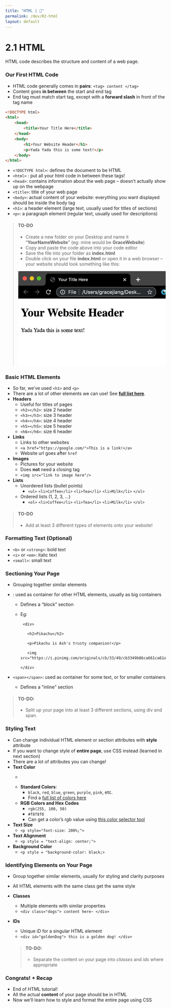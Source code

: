```yaml
---
title: "HTML | 💙"
permalink: /dev/02-html
layout: default
---
```


# 2.1 HTML

HTML code describes the structure and content of a web page.



### Our First HTML Code

- HTML code generally comes in **pairs**: `<tag> content </tag>`
- Content goes **in between** the start and end tag
- End tag must match start tag, except with a **forward slash** in front of the tag name

```html
<!DOCTYPE html>
<html>
    <head>
        <title>Your Title Here</title>
    </head>
    <body>
        <h1>Your Website Header</h1>
        <p>Yada Yada this is some text!</p>
    </body>
</html>
```

- `<!DOCTYPE html>`: defines the document to be HTML
- `<html>` : put all your html code in between these tags!
- `<head>`: contains information about the web page – doesn’t actually show up on the webpage
- `<title>`: title of your web page
- `<body>`: actual content of your website: everything you want displayed should be inside the body tag
- `<h1>`: a header element (large text, usually used for titles of sections)
- `<p>`: a paragraph element (regular text, usually used for descriptions)



> #### TO-DO
>
> - Create a new folder on your Desktop and name it “**YourNameWebsite**” (eg: mine would be **GraceWebsite**)
> - Copy and paste the code above into your code editor
> - Save the file into your folder as **index.html**
> - Double click on your file **index.html** or open it in a web browser – your website should look something like this:
>
> ![01](html/01.jpg)



### Basic HTML Elements

- So far, we’ve used `<h1>` and `<p>`
- There are a lot of other elements we can use! See **[full list here](https://www.w3schools.com/html/)**.
- **Headers**
  - Useful for titles of pages
  - `<h2></h2>`: size 2 header
  - `<h3></h3>`: size 3 header
  - `<h4></h4>`: size 4 header
  - `<h5></h5>`: size 5 header
  - `<h6></h6>`: size 6 header
- **Links**
  - Links to other websites
  - `<a href="https://google.com/">This is a link!</a>`
  - Website url goes after `href`
- **Images**
  - Pictures for your website
  - Does **not** need a closing tag
  - `<img src="link to image here"/>`
- **Lists**
  - Unordered lists (bullet points)
    - `<ul>` `<li>Coffee</li>` `<li>Tea</li>` `<li>Milk</li>` `</ul>`
  - Ordered lists (1, 2, 3, …)
    - `<ol>` `<li>Coffee</li>` `<li>Tea</li>` `<li>Milk</li>` `</ol>`

 

> #### TO-DO
>
> - Add at least 3 different types of elements onto your website!

 

### Formatting Text (Optional)

- `<b>` or `<strong>`: bold text
- `<i>` or `<em>`: italic text
- `<small>`: small text

 

### Sectioning Your Page

- Grouping together similar elements

- <div></div>: used as container for other HTML elements, usually as big containers

  - Defines a “block” section

  - Eg:

    ```
     <div>
    ```

    ```
       <h2>Pikachu</h2>
    ```

    ```
       <p>Pikachu is Ash's trusty companion!</p>
    ```

    ```
       <img src="https://i.pinimg.com/originals/cb/33/49/cb3349b86ca661ca61ae9a36d88d70d4.png">
    ```

    ```
    </div>  
    ```

- `<span></span>`: used as container for some text, or for smaller containers
  - Defines a “inline” section

 

> #### TO-DO:
>
> - Split up your page into at least 3 different sections, using div and span.

 



### Styling Text

- Can change individual HTML element or section attributes with **style** attribute
- If you want to change style of **entire page**, use CSS instead (learned in next section)
- There are a lot of attributes you can change!
- **Text Color**
  - <p style = "color: black;">
  - **Standard Colors**:
    - `black`, `red`, `blue`, `green`, `purple`, `pink`, etc.
    - Find a [full list of colors here](https://www.w3schools.com/colors/colors_names.asp)
  - **RGB Colors and Hex Codes**
    - `rgb(255, 100, 50)`
    - `#f8f8f8`
    - Can get a color’s rgb value using [this color selector tool](https://www.google.com/search?rlz=1C5CHFA_enUS807US807&sxsrf=ACYBGNRDMNE3IB-is3-MhCKBDsdWwWaw-Q%3A1574114272573&ei=4BPTXe7HItDz5gLDla34CA&q=color+picker+tool&oq=color+&gs_l=psy-ab.1.2.35i39l2j0i67l8.1841.2305..5402...0.3..0.163.514.5j1......0....1..gws-wiz.......0i71.m98R4IDHoHA)
- **Text Size**
  - `<p style="font-size: 200%;">`
- **Text Alignment**
  - `<p style = "text-align: center;">`
- **Background Color**
  - `<p style = "background-color: black;>`

 

 

### Identifying Elements on Your Page

- Group together similar elements, usually for styling and clarity purposes

- All HTML elements with the same class get the same style

- **Classes**

  - Multiple elements with similar properties
  - `<div class="dogs"> content here~ </div>`

- **IDs**

  - Unique iD for a singular HTML element
  - `<div id="goldenDog"> this is a golden dog! </div>`

  > #### TO-DO:
  >
  > - Separate the content on your page into *classes* and *ids* where appropriate

 



### Congrats! + Recap

- End of HTML tutorial!
- All the actual **content** of your page should be in HTML
- Now we’ll learn how to style and format the entire page using CSS
